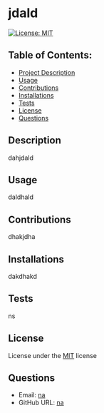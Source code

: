 # jdald
  [![License: MIT](https://img.shields.io/badge/License-MIT-yellow.svg)](https://opensource.org/licenses/MIT)
  ## Table of Contents:
  - [Project Description](#Description)
  - [Usage](#Usage)
  - [Contributions](#Contributions)
  - [Installations](#Installations)
  - [Tests](#Tests)
  - [License](#License)
  - [Questions](#Questions)

  ## Description
  dahjdald

  ## Usage
  daldhald

  ## Contributions
  dhakjdha
  
  ## Installations
  dakdhakd

  ## Tests
  ns

  ## License
  License under the [MIT](https://choosealicense.com/licenses/mit/) license
 
  ## Questions
  - Email: [na](#na)
  - GitHub URL: [na](#na)
  